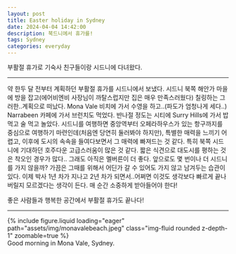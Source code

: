 ```yaml
---
layout: post
title: Easter holiday in Sydney
date: 2024-04-04 14:42:00
description: 북드니에서 휴가를!
tags: Sydney
categories: everyday
---
```


부활절 휴가로 기숙사 친구들이랑 시드니에 다녀왔다. 

<hr>

약 한두 달 전부터 계획하던 부활절 휴가를 시드니에서 보냈다. 시드니 북쪽 해안가 마을에 방을 잡고(에어비엔비 사장님이 까탈스럽지만 집은 매우 만족스러웠다) 칠링하는 그러한..계획으로 떠났다. Mona Vale 비치에 가서 수영을 하고..(파도가 엄청나게 세다..) Narrabeen 카페에 가서 브런치도 먹었다. 반나절 정도는 시티에 Surry Hills에 가서 밥 먹고 술 먹고 놀았다. 시드니를 여행하면 중앙역부터 오페라하우스가 있는 항구까지를 중심으로 여행하기 마련인데(처음엔 당연히 둘러봐야 하지만), 특별한 매력을 느끼기 어렵고, 이후에 도시의 속속을 들여다보면서 그 매력에 빠져드는 것 같다. 특히 북쪽 시드니에 기대하던 호주다운 고급스러움이 많은 것 같다. 짧은 식견으로 대도시를 평하는 것은 착오인 경우가 많다.. 그래도 아직은 멜버른이 더 좋다. 앞으로도 몇 번이나 더 시드니를 가지 않을까? 가끔은 그때를 위해서 어딘가 갈 수 있어도 가지 않고 남겨두는 습관이 있다. 이제 박사 1년 차가 지나고 2년 차가 되면서..어쩌면 이것도 생각보다 빠르게 끝나버릴지 모르겠다는 생각이 든다. 매 순간 소중하게 받아들어야 한다!

좋은 사람들과 행복한 공간에서 부활절 휴가도 끝나다!

<hr>

<div class="row mt-3">
    <div class="col-sm mt-3 mt-md-0">
        {% include figure.liquid loading="eager" path="assets/img/monavalebeach.jpeg" class="img-fluid rounded z-depth-1" zoomable=true %}
    </div>
</div>
<div class="caption">
    Good morning in Mona Vale, Sydney.
</div> 




